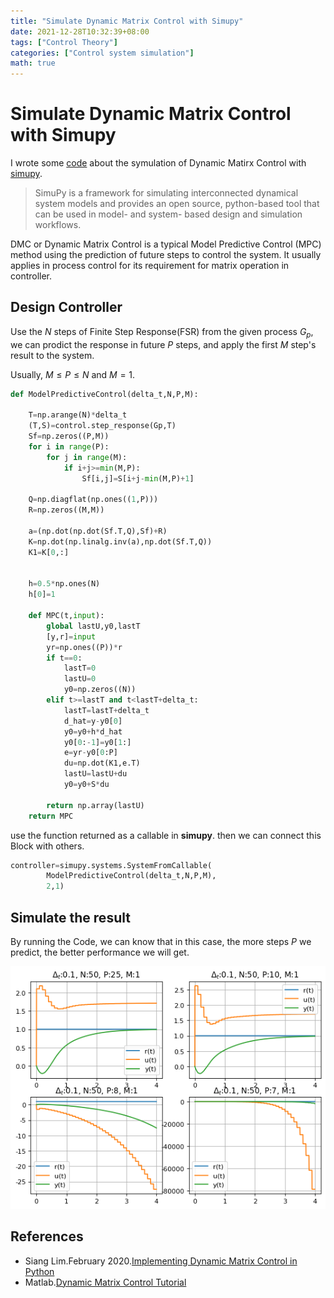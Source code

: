 ```yaml
---
title: "Simulate Dynamic Matrix Control with Simupy"
date: 2021-12-28T10:32:39+08:00
tags: ["Control Theory"]
categories: ["Control system simulation"]
math: true
---
```


# Simulate Dynamic Matrix Control with Simupy

I wrote some [code][mycode] about the symulation of Dynamic Matirx Control with [simupy][simupy].

> SimuPy is a framework for simulating interconnected dynamical system models and
> provides an open source, python-based tool that can be used in model- and system- based design and simulation workflows.

DMC or Dynamic Matrix Control is a typical Model Predictive Control (MPC) method using the prediction of future steps to control the system.
It usually applies in process control for its requirement for matrix operation in controller.

## Design Controller

Use the $N$ steps of Finite Step Response(FSR) from the given process $G_p$,
we can prodict the response in future $P$ steps,
and apply the first $M$ step's result to the system.

Usually, $M\le P \le N$ and $M=1$.

```python
def ModelPredictiveControl(delta_t,N,P,M):

    T=np.arange(N)*delta_t
    (T,S)=control.step_response(Gp,T)
    Sf=np.zeros((P,M))
    for i in range(P):
        for j in range(M):
            if i+j>=min(M,P):
                Sf[i,j]=S[i+j-min(M,P)+1]

    Q=np.diagflat(np.ones((1,P)))
    R=np.zeros((M,M))

    a=(np.dot(np.dot(Sf.T,Q),Sf)+R)
    K=np.dot(np.linalg.inv(a),np.dot(Sf.T,Q))
    K1=K[0,:]


    h=0.5*np.ones(N)
    h[0]=1

    def MPC(t,input):
        global lastU,y0,lastT
        [y,r]=input
        yr=np.ones((P))*r
        if t==0:
            lastT=0
            lastU=0
            y0=np.zeros((N))
        elif t>=lastT and t<lastT+delta_t:
            lastT=lastT+delta_t
            d_hat=y-y0[0]
            y0=y0+h*d_hat
            y0[0:-1]=y0[1:]
            e=yr-y0[0:P]
            du=np.dot(K1,e.T)
            lastU=lastU+du
            y0=y0+S*du

        return np.array(lastU)
    return MPC
```

use the function returned as a callable in **simupy**. then we can connect this Block with others.

```python
controller=simupy.systems.SystemFromCallable(
        ModelPredictiveControl(delta_t,N,P,M),
        2,1)
```

## Simulate the result

By running the Code, we can know that
in this case, the more steps $P$ we predict,
the better performance we will get.

![](/images/DMC_simlation_with_simupy.png)

## References

- Siang Lim.February 2020.[Implementing Dynamic Matrix Control in Python](https://github.com/csianglim/DMC/blob/master/DMC.ipynb)
- Matlab.[Dynamic Matrix Control Tutorial](https://www.mathworks.com/matlabcentral/mlc-downloads/downloads/submissions/19479/versions/1/previews/html/dmctutorial.html)

[mycode]: https://github.com/xsro/university-learning-code/blob/develop/7预测控制/DynamicMatrixControl/Danamic-Matrix-Control.ipynb
[simupy]: https://simupy.readthedocs.io

